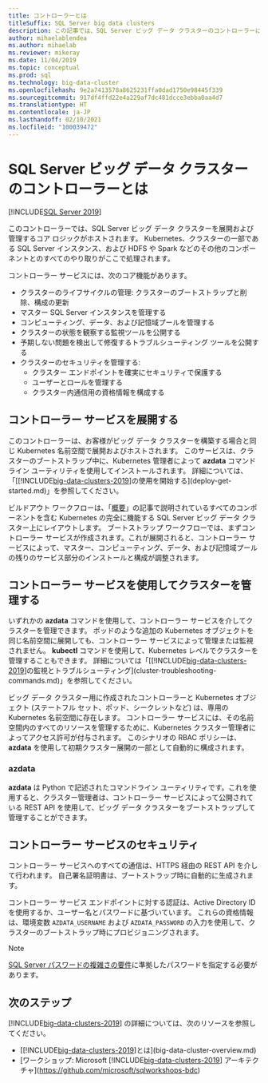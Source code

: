 ```yaml
---
title: コントローラーとは
titleSuffix: SQL Server big data clusters
description: この記事では、SQL Server ビッグ データ クラスターのコントローラーについて説明します。
author: mihaelablendea
ms.author: mihaelab
ms.reviewer: mikeray
ms.date: 11/04/2019
ms.topic: conceptual
ms.prod: sql
ms.technology: big-data-cluster
ms.openlocfilehash: 9e2a7413578a8625231ffa0dad1750e98445f339
ms.sourcegitcommit: 917df4ffd22e4a229af7dc481dcce3ebba0aa4d7
ms.translationtype: HT
ms.contentlocale: ja-JP
ms.lasthandoff: 02/10/2021
ms.locfileid: "100039472"
---
```

# <a name="what-is-the-controller-on-a-sql-server-big-data-cluster"></a>SQL Server ビッグ データ クラスターのコントローラーとは

[!INCLUDE[SQL Server 2019](../includes/applies-to-version/sqlserver2019.md)]

このコントローラーでは、SQL Server ビッグ データ クラスターを展開および管理するコア ロジックがホストされます。 Kubernetes、クラスターの一部である SQL Server インスタンス、および HDFS や Spark などのその他のコンポーネントとのすべてのやり取りがここで処理されます。

コントローラー サービスには、次のコア機能があります。

- クラスターのライフサイクルの管理: クラスターのブートストラップと削除、構成の更新
- マスター SQL Server インスタンスを管理する
- コンピューティング、データ、および記憶域プールを管理する
- クラスターの状態を観察する監視ツールを公開する
- 予期しない問題を検出して修復するトラブルシューティング ツールを公開する
- クラスターのセキュリティを管理する:
  - クラスター エンドポイントを確実にセキュリティで保護する
  - ユーザーとロールを管理する
  - クラスター内通信用の資格情報を構成する

## <a name="deploying-the-controller-service"></a>コントローラー サービスを展開する

このコントローラーは、お客様がビッグ データ クラスターを構築する場合と同じ Kubernetes 名前空間で展開およびホストされます。 このサービスは、クラスターのブートストラップ中に、Kubernetes 管理者によって **azdata** コマンドライン ユーティリティを使用してインストールされます。 詳細については、「[[!INCLUDE[big-data-clusters-2019](../includes/ssbigdataclusters-ss-nover.md)]の使用を開始する](deploy-get-started.md)」を参照してください。

ビルドアウト ワークフローは、「[概要](big-data-cluster-overview.md)」の記事で説明されているすべてのコンポーネントを含む Kubernetes の完全に機能する SQL Server ビッグ データ クラスター上にレイアウトします。 ブートストラップ ワークフローでは、まずコントローラー サービスが作成されます。これが展開されると、コントローラー サービスによって、マスター、コンピューティング、データ、および記憶域プールの残りのサービス部分のインストールと構成が調整されます。

## <a name="managing-the-cluster-through-the-controller-service"></a>コントローラー サービスを使用してクラスターを管理する

いずれかの **azdata** コマンドを使用して、コントローラー サービスを介してクラスターを管理できます。 ポッドのような追加の Kubernetes オブジェクトを同じ名前空間に展開しても、コントローラー サービスによって管理または監視されません。 **kubectl** コマンドを使用して、Kubernetes レベルでクラスターを管理することもできます。 詳細については「[[!INCLUDE[big-data-clusters-2019](../includes/ssbigdataclusters-ss-nover.md)]の監視とトラブルシューティング](cluster-troubleshooting-commands.md)」を参照してください。

ビッグ データ クラスター用に作成されたコントローラーと Kubernetes オブジェクト (ステートフル セット、ポッド、シークレットなど) は、専用の Kubernetes 名前空間に存在します。 コントローラー サービスには、その名前空間内のすべてのリソースを管理するために、Kubernetes クラスター管理者によってアクセス許可が付与されます。  このシナリオの RBAC ポリシーは、**azdata** を使用して初期クラスター展開の一部として自動的に構成されます。

### <a name="azdata"></a>azdata

**azdata** は Python で記述されたコマンドライン ユーティリティです。これを使用すると、クラスター管理者は、コントローラー サービスによって公開されている REST API を使用して、ビッグ データ クラスターをブートストラップして管理することができます。

## <a name="controller-service-security"></a>コントローラー サービスのセキュリティ

コントローラー サービスへのすべての通信は、HTTPS 経由の REST API を介して行われます。 自己署名証明書は、ブートストラップ時に自動的に生成されます。 

コントローラー サービス エンドポイントに対する認証は、Active Directory ID を使用するか、ユーザー名とパスワードに基づいています。 これらの資格情報は、環境変数 `AZDATA_USERNAME` および `AZDATA_PASSWORD` の入力を使用して、クラスターのブートストラップ時にプロビジョニングされます。

> [!NOTE]
> [SQL Server パスワードの複雑さの要件](../relational-databases/security/password-policy.md)に準拠したパスワードを指定する必要があります。

## <a name="next-steps"></a>次のステップ

[!INCLUDE[big-data-clusters-2019](../includes/ssbigdataclusters-ss-nover.md)] の詳細については、次のリソースを参照してください。

- [[!INCLUDE[big-data-clusters-2019](../includes/ssbigdataclusters-ver15.md)]とは](big-data-cluster-overview.md)
- [ワークショップ: Microsoft [!INCLUDE[big-data-clusters-2019](../includes/ssbigdataclusters-ss-nover.md)] アーキテクチャ](https://github.com/microsoft/sqlworkshops-bdc)